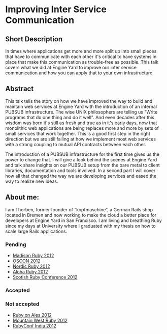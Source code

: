# Improving Inter Service Communication

## Short Description
In times where applications get more and more split up into small pieces that have to communicate with each other it's critical to have systems in place that make this communication as trouble-free as possible. This talk covers what we did at Engine Yard to improve our inter service communication and how you can apply that to your own infrastructure.

## Abstract
This talk tells the story on how we have improved the way to build and maintain web services at Engine Yard with the introduction of an internal PUBSUB infrastructure. The wise UNIX philosophers are telling us "Write programs that do one thing and do it well". And even decades after this wisdom was born it's still as fresh and true as in it's early days, now that monolithic web applications are being replaces more and more by sets of small services that work together. This is a good first step in the right direction but we are still failing at how we implement most web services with a strong coupling to mutual API contracts between each other.

The introduction of a PUBSUB infrastructure for the first time gives us the power to change that. I will give a look behind the scenes at Engine Yard and talk share insights on our PUBSUB setup from the bare metal to client libraries, documentation and tools involved. In a second part I will cover how all that changed the way we are developing services and eased the way to realize new ideas.

## About me:

I am Thorben, former founder of “kopfmaschine”, a German Rails shop located in Bremen and now working to make the cloud a better place for developers at Engine Yard in San Francisco. I am living and breathing Ruby since my days at University where I graduated with my thesis on how to scale large Rails applications.

### Pending
* [Madison Ruby 2012](http://madisonruby.org/)
* [OSCON 2012](http://www.oscon.com/oscon2012)
* [Nordic Ruby 2012](http://nordicruby.org/)
* [Aloha Ruby 2012](http://aloharubyconf.com/)
* [Scotish Ruby Conference 2012](http://cfp.scottishrubyconference.com/)

### Accepted

### Not accepted
* [Ruby on Ales 2012](http://ruby.onales.com/)
* [Mountain West Ruby 2012](http://mtnwestrubyconf.org/)
* [RubyConf India 2012](http://rubyconfindia.org/2012/)